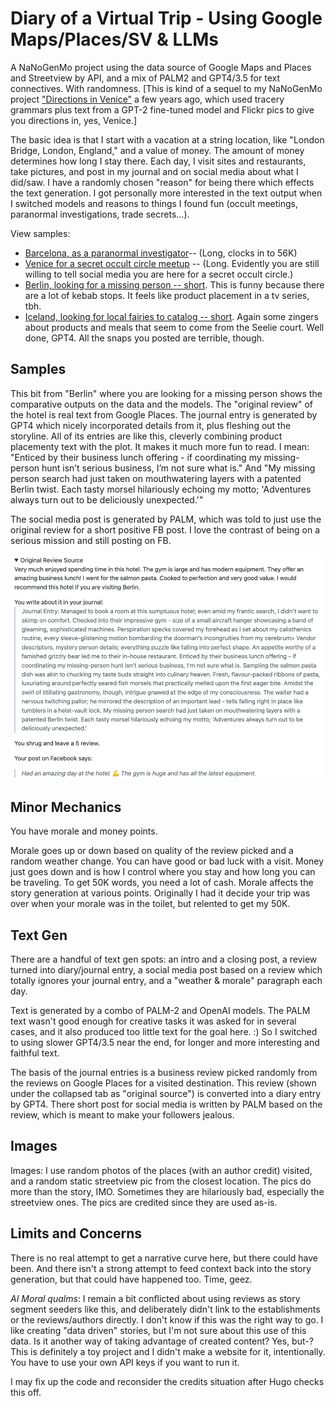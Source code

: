 # Diary of a Virtual Trip - Using Google Maps/Places/SV & LLMs

A NaNoGenMo project using the data source of Google Maps and Places and Streetview by API, and a mix of PALM2 and GPT4/3.5 for text connectives. With randomness. [This is kind of a sequel to my NaNoGenMo project ["Directions in Venice"](https://github.com/arnicas/venice_directions_nanogenmo) a few years ago, which used tracery grammars plus text from a GPT-2 fine-tuned model and Flickr pics to give you directions in, yes, Venice.]

The basic idea is that I start with a vacation at a string location, like "London Bridge, London, England," and a value of money. The amount of money determines how long I stay there. Each day, I visit sites and restaurants, take pictures, and post in my journal and on social media about what I did/saw.  I have a randomly chosen "reason" for being there which effects the text generation.  I got personally more interested in the text output when I switched models and reasons to things I found fun (occult meetings, paranormal investigations, trade secrets...).

View samples: 

* [Barcelona, as a paranormal investigator](./Barcelona1.md)-- (Long, clocks in to 56K)
* [Venice for a secret occult circle meetup](./Venice1.md) -- (Long. Evidently you are still willing to tell social media you are here for a secret occult circle.)
* [Berlin, looking for a missing person -- short](./Berlin.md). This is funny because there are a lot of kebab stops. It feels like product placement in a tv series, tbh.
* [Iceland, looking for local fairies to catalog -- short](./Iceland.md). Again some zingers about products and meals that seem to come from the Seelie court. Well done, GPT4. All the snaps you posted are terrible, though.

## Samples 

This bit from "Berlin" where you are looking for a missing person shows the comparative outputs on the data and the models. The "original review" of the hotel is real text from Google Places. The journal entry is generated by GPT4 which nicely incorporated details from it, plus fleshing out the storyline. All of its entries are like this, cleverly combining product placementy text with the plot. It makes it much more fun to read. I mean: "Enticed by their business lunch offering - if coordinating my missing-person hunt isn’t serious business, I’m not sure what is." And "My missing person search had just taken on mouthwatering layers with a patented Berlin twist. Each tasty morsel hilariously echoing my motto; 'Adventures always turn out to be deliciously unexpected.'"

The social media post is generated by PALM, which was told to just use the original review for a short positive FB post. I love the contrast of being on a serious mission and still posting on FB.

![Nano Post](./pics/screenshots/Screenshot-nano-output-comparison-berlin.png)


## Minor Mechanics

You have morale and money points.

Morale goes up or down based on quality of the review picked and a random weather change. You can have good or bad luck with a visit.  Money just goes down and is how I control where you stay and how long you can be traveling. To get 50K words, you need a lot of cash. Morale affects the story generation at various points.  Originally I had it decide your trip was over when your morale was in the toilet, but relented to get my 50K.

## Text Gen

There are a handful of text gen spots: an intro and a closing post, a review turned into diary/journal entry, a social media post based on a review which totally ignores your journal entry, and a "weather & morale" paragraph each day.

Text is generated by a combo of PALM-2 and OpenAI models. The PALM text wasn't good enough for creative tasks it was asked for in several cases, and it also produced too little text for the goal here. :) So I switched to using slower GPT4/3.5 near the end, for longer and more interesting and faithful text.

The basis of the journal entries is a business review picked randomly from the reviews on Google Places for a visited destination. This review (shown under the collapsed tab as "original source") is converted into a diary entry by GPT4. There short post for social media is written by PALM based on the review, which is meant to make your followers jealous.

## Images

Images: I use random photos of the places (with an author credit) visited, and a random static streetview pic from the closest location. The pics do more than the story, IMO. Sometimes they are hilariously bad, especially the streetview ones.  The pics are credited since they are used as-is.

## Limits and Concerns

There is no real attempt to get a narrative curve here, but there could have been. And there isn't a strong attempt to feed context back into the story generation, but that could have happened too.  Time, geez.

*AI Moral qualms*: I remain a bit conflicted about using reviews as story segment seeders like this, and deliberately didn't link to the establishments or the reviews/authors directly. I don't know if this was the right way to go. I like creating "data driven" stories, but I'm not sure about this use of this data. Is it another way of taking advantage of created content? Yes, but-? This is definitely a toy project and I didn't make a website for it, intentionally. You have to use your own API keys if you want to run it.

I may fix up the code and reconsider the credits situation after Hugo checks this off.






